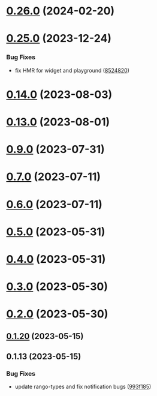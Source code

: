 # [0.26.0](https://github.com/rango-exchange/rango-client/compare/signer-terra@0.25.0...signer-terra@0.26.0) (2024-02-20)



# [0.25.0](https://github.com/rango-exchange/rango-client/compare/signer-terra@0.23.0...signer-terra@0.25.0) (2023-12-24)


### Bug Fixes

* fix HMR for widget and playground ([8524820](https://github.com/rango-exchange/rango-client/commit/8524820f10cf0b8921f3db0c4f620ff98daa4103))



# [0.14.0](https://github.com/rango-exchange/rango-client/compare/signer-terra@0.13.0...signer-terra@0.14.0) (2023-08-03)



# [0.13.0](https://github.com/rango-exchange/rango-client/compare/signer-terra@0.12.0...signer-terra@0.13.0) (2023-08-01)



# [0.9.0](https://github.com/rango-exchange/rango-client/compare/signer-terra@0.8.0...signer-terra@0.9.0) (2023-07-31)



# [0.7.0](https://github.com/rango-exchange/rango-client/compare/signer-terra@0.6.0...signer-terra@0.7.0) (2023-07-11)



# [0.6.0](https://github.com/rango-exchange/rango-client/compare/signer-terra@0.5.0...signer-terra@0.6.0) (2023-07-11)



# [0.5.0](https://github.com/rango-exchange/rango-client/compare/signer-terra@0.4.0...signer-terra@0.5.0) (2023-05-31)



# [0.4.0](https://github.com/rango-exchange/rango-client/compare/signer-terra@0.3.0...signer-terra@0.4.0) (2023-05-31)



# [0.3.0](https://github.com/rango-exchange/rango-client/compare/signer-terra@0.2.0...signer-terra@0.3.0) (2023-05-30)



# [0.2.0](https://github.com/rango-exchange/rango-client/compare/signer-terra@0.1.20...signer-terra@0.2.0) (2023-05-30)



## [0.1.20](https://github.com/rango-exchange/rango-client/compare/signer-terra@0.1.19...signer-terra@0.1.20) (2023-05-15)



## 0.1.13 (2023-05-15)


### Bug Fixes

* update rango-types and fix notification bugs ([993f185](https://github.com/rango-exchange/rango-client/commit/993f185e0b8c5e5e15a2c65ba2d85d1f9c8daa90))



